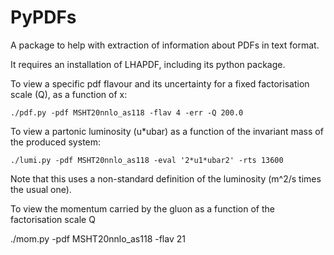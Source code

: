 PyPDFs
======

A package to help with extraction of information about PDFs in text format. 

It requires an installation of LHAPDF, including its python package.

To view a specific pdf flavour and its uncertainty for a fixed
factorisation scale (Q), as a function of x:

```
./pdf.py -pdf MSHT20nnlo_as118 -flav 4 -err -Q 200.0
```

To view a partonic luminosity (u*ubar) as a function of the invariant
mass of the produced system:

```
./lumi.py -pdf MSHT20nnlo_as118 -eval '2*u1*ubar2' -rts 13600
```

Note that this uses a non-standard definition of the luminosity (m^2/s
times the usual one).

To view the momentum carried by the gluon as a function of the
factorisation scale Q

./mom.py -pdf MSHT20nnlo_as118 -flav 21

